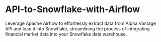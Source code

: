 # API-to-Snowflake-with-Airflow
 Leverage Apache Airflow to effortlessly extract data from Alpha Vantage API and load it into Snowflake, streamlining the process of integrating financial market data into your Snowflake data warehouse.
